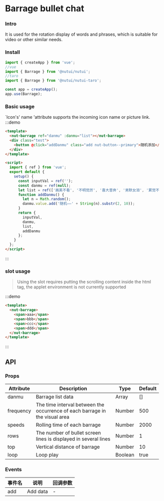 # Barrage bullet chat

### Intro

It is used for the rotation display of words and phrases, which is suitable for video or other similar needs.

### Install

```javascript
import { createApp } from 'vue';
//vue
import { Barrage } from '@nutui/nutui';
//taro
import { Barrage } from '@nutui/nutui-taro';

const app = createApp();
app.use(Barrage);
```

### Basic usage

`Icon's' name 'attribute supports the incoming icon name or picture link.
:::demo

```html
<template>
  <nut-barrage ref="danmu" :danmu="list"></nut-barrage>
  <div class="test">
    <button @click="addDanmu" class="add nut-button--primary">随机添加</button>
  </div>
</template>

<script>
  import { ref } from 'vue';
  export default {
    setup() {
      const inputVal = ref('');
      const danmu = ref(null);
      let list = ref(['画美不看', '不明觉厉', '喜大普奔', '男默女泪', '累觉不爱', '爷青结-']);
      function addDanmu() {
        let n = Math.random();
        danmu.value.add('随机——' + String(n).substr(2, 10));
      }
      return {
        inputVal,
        danmu,
        list,
        addDanmu
      };
    }
  };
</script>
```

:::

### slot usage

> Using the slot requires putting the scrolling content inside the html tag, the applet environment is not currently supported

:::demo

```html
<template>
  <nut-barrage>
    <span>aaa</span>
    <span>bbb</span>
    <span>ccc</span>
    <span>ddd</span>
  </nut-barrage>
</template>
```

:::

## API

### Props

| Attribute | Description                                                                 | Type    | Default |
| --------- | --------------------------------------------------------------------------- | ------- | ------- |
| danmu     | Barrage list data                                                           | Array   | []      |
| frequency | The time interval between the occurrence of each barrage in the visual area | Number  | 500     |
| speeds    | Rolling time of each barrage                                                | Number  | 2000    |
| rows      | The number of bullet screen lines is displayed in several lines             | Number  | 1       |
| top       | Vertical distance of barrage                                                | Number  | 10      |
| loop      | Loop play                                                                   | Boolean | true    |

### Events

| 事件名 | 说明     | 回调参数 |
| ------ | -------- | -------- |
| add    | Add data | -        |
